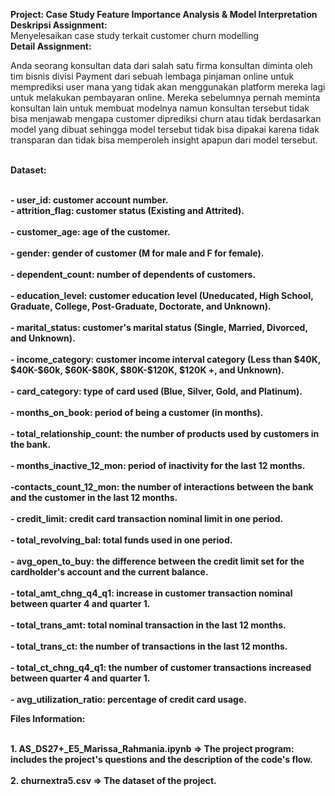 <b>Project: Case Study Feature Importance Analysis & Model Interpretation</b>
<br><b>Deskripsi Assignment:</b></br>
Menyelesaikan case study terkait customer churn modelling
<br><b>Detail Assignment:</b></br>
<p>Anda seorang konsultan data dari salah satu firma konsultan diminta oleh tim bisnis divisi Payment dari sebuah lembaga 
pinjaman online untuk memprediksi user mana yang tidak akan menggunakan platform mereka lagi untuk melakukan pembayaran online. 
Mereka sebelumnya pernah meminta konsultan lain untuk membuat modelnya namun konsultan tersebut tidak bisa menjawab mengapa customer 
diprediksi churn atau tidak berdasarkan model yang dibuat sehingga model tersebut tidak bisa dipakai karena tidak transparan 
dan tidak bisa memperoleh insight apapun dari model tersebut.</p>
<br><b>Dataset:</p></br>
- user_id: customer account number.
<br>- attrition_flag: customer status (Existing and Attrited).</br>
<br>- customer_age: age of the customer.</br>
<br>- gender: gender of customer (M for male and F for female).</br>
<br>- dependent_count: number of dependents of customers.</br>
<br>- education_level: customer education level (Uneducated, High School, Graduate, College, Post-Graduate, Doctorate, and Unknown).</br>
<br>- marital_status: customer's marital status (Single, Married, Divorced, and Unknown).</br>
<br>- income_category: customer income interval category (Less than $40K, $40K-$60k, $60K-$80K, $80K-$120K, $120K +, and Unknown).</br>
<br>- card_category: type of card used (Blue, Silver, Gold, and Platinum).</br>
<br>- months_on_book: period of being a customer (in months).</br>
<br>- total_relationship_count: the number of products used by customers in the bank.</br>
<br>- months_inactive_12_mon: period of inactivity for the last 12 months.</br>
<br>-contacts_count_12_mon: the number of interactions between the bank and the customer in the last 12 months.</br>
<br>- credit_limit: credit card transaction nominal limit in one period.</br>
<br>- total_revolving_bal: total funds used in one period.</br>
<br>- avg_open_to_buy: the difference between the credit limit set for the cardholder's account and the current balance.</br>
<br>- total_amt_chng_q4_q1: increase in customer transaction nominal between quarter 4 and quarter 1.</br>
<br>- total_trans_amt: total nominal transaction in the last 12 months.</br>
<br>- total_trans_ct: the number of transactions in the last 12 months.</br>
<br>- total_ct_chng_q4_q1: the number of customer transactions increased between quarter 4 and quarter 1.</br>
<br>- avg_utilization_ratio: percentage of credit card usage.</br>

<p><b>Files Information:</b></p>
<br>1. AS_DS27+_E5_Marissa_Rahmania.ipynb => The project program: includes the project's questions and the description of the code's flow.</br>
<br>2. churnextra5.csv => The dataset of the project.</br>

